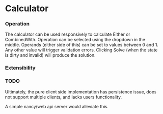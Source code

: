 # Calculator

### Operation

The calculator can be used responsively to calculate Either or CombinedWith.
Operation can be selected using the dropdown in the middle.
Operands (either side of this) can be set to values between 0 and 1.
Any other value will trigger validation errors.
Clicking Solve (when the state is dirty and invalid) will produce the solution.

### Extensibility

### TODO

Ultimately, the pure client side implementation has persistence issue,
does not support multiple clients, and lacks users functionality.

A simple nancy/web api server would alleviate this.